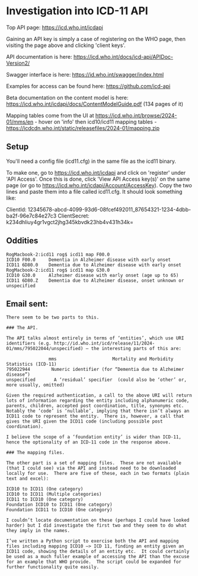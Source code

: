 # Investigation into ICD-11 API

Top API page: https://icd.who.int/icdapi

Gaining an API key is simply a case of registering on the WHO page, then visiting the page above and clicking 'client keys'.

API documentation is here: https://icd.who.int/docs/icd-api/APIDoc-Version2/

Swagger interface is here: https://id.who.int/swagger/index.html

Examples for access can be found here: https://github.com/icd-api

Beta documentation on the content model is here: https://icd.who.int/icdapi/docs/ContentModelGuide.pdf (134 pages of it)

Mapping tables come from the UI at https://icd.who.int/browse/2024-01/mms/en - hover on 'info' then icd10/icd11 mapping tables - https://icdcdn.who.int/static/releasefiles/2024-01/mapping.zip

## Setup

You'll need a config file (icd11.cfg) in the same file as the icd11 binary.

To make one, go to https://icd.who.int/icdapi and click on 'register' under 'API Access'.  Once this is done, click 'View API Access key(s)'
on the same page (or go to https://icd.who.int/icdapi/Account/AccessKey).  Copy the two lines
and paste them into a file called icd11.cfg.  It should look something like:

ClientId: 12345678-abcd-4099-93d6-08fcef492011_87654321-1234-4dbb-ba2f-96e7c84e27c3
ClientSecret: k234dhliuy4gr1vgct2jhg345kbvdk23hb4v431h34k=


## Oddities

```
RogMacbook-2:icd11 rog$ icd11 map F00.0
ICD10 F00.0     Dementia in Alzheimer disease with early onset
ICD11 6D80.0    Dementia due to Alzheimer disease with early onset
RogMacbook-2:icd11 rog$ icd11 map G30.0
ICD10 G30.0     Alzheimer disease with early onset (age up to 65)
ICD11 6D80.Z    Dementia due to Alzheimer disease, onset unknown or unspecified
```

## Email sent:

```
There seem to be two parts to this.
 
### The API.
 
The API talks almost entirely in terms of ‘entities’, which use URI identifiers (e.g. http://id.who.int/icd/release/11/2024-01/mms/795022044/unspecified) – the interesting parts of this are:
 
                mms                     Mortality and Morbidity Statistics (ICD-11)
795022944        Numeric identifier (for “Dementia due to Alzheimer disease”)
unspecified       A ‘residual’ specifier  (could also be ‘other’ or, more usually, omitted)
 
Given the required authentication, a call to the above URI will return lots of information regarding the entity including alphanumeric code, parents, children, accepted post coordination, title, synonyms etc.  Notably the ‘code’ is ‘nullable’, implying that there isn’t always an ICD11 code to represent the entity.  There is, however, a call that gives the URI given the ICD11 code (including possible post coordination).
 
I believe the scope of a ‘foundation entity’ is wider than ICD-11, hence the optionality of an ICD-11 code in the response above.
 
### The mapping files.
 
The other part is a set of mapping files.  These are not available (that I could see) via the API and instead need to be downloaded locally for use.  There are five of these, each in two formats (plain text and excel):
 
ICD10 to ICD11 (One category)
ICD10 to ICD11 (Multiple categories)
ICD11 to ICD10 (One category)
Foundation ICD10 to ICD11 (One category)
Foundation ICD11 to ICD10 (One category)
 
I couldn’t locate documentation on these (perhaps I could have looked harder) but I did investigate the first two and they seem to do what they imply in the names.
 
I’ve written a Python script to exercise both the API and mapping files including mapping ICD10 –> ICD 11, finding an entity given an ICD11 code, showing the details of an entity etc.  It could certainly be used as a much fuller example of accessing the API than the excuse for an example that WHO provide.  The script could be expanded for further functionality quite easily.
```
